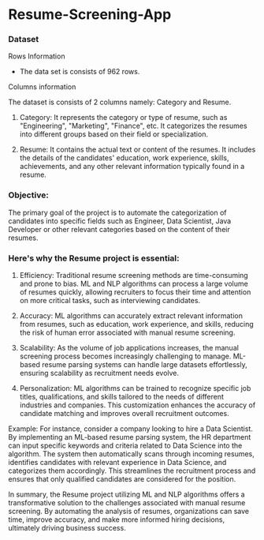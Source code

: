 # Resume-Screening-App

### Dataset

Rows Information

* The data set is consists of 962 rows.

Columns information

The dataset is consists of 2 columns namely: Category and Resume.

1. Category: It represents the category or type of resume, such as "Engineering", "Marketing", "Finance", etc. It categorizes the resumes into different groups based on their field or specialization.

2. Resume: It contains the actual text or content of the resumes. It includes the details of the candidates' education, work experience, skills, achievements, and any other relevant information typically found in a resume.

### Objective:

The primary goal of the project is to automate the categorization of candidates into specific fields such as Engineer, Data Scientist, Java Developer or other relevant categories based on the content of their resumes.

### Here's why the Resume project is essential:

1. Efficiency: Traditional resume screening methods are time-consuming and prone to bias. ML and NLP algorithms can process a large volume of resumes quickly, allowing recruiters to focus their time and attention on more critical tasks, such as interviewing candidates.

2. Accuracy: ML algorithms can accurately extract relevant information from resumes, such as education, work experience, and skills, reducing the risk of human error associated with manual resume screening.

3. Scalability: As the volume of job applications increases, the manual screening process becomes increasingly challenging to manage. ML-based resume parsing systems can handle large datasets effortlessly, ensuring scalability as recruitment needs evolve.

4. Personalization: ML algorithms can be trained to recognize specific job titles, qualifications, and skills tailored to the needs of different industries and companies. This customization enhances the accuracy of candidate matching and improves overall recruitment outcomes.

Example: For instance, consider a company looking to hire a Data Scientist. By implementing an ML-based resume parsing system, the HR department can input specific keywords and criteria related to Data Science into the algorithm. The system then automatically scans through incoming resumes, identifies candidates with relevant experience in Data Science, and categorizes them accordingly. This streamlines the recruitment process and ensures that only qualified candidates are considered for the position.

In summary, the Resume project utilizing ML and NLP algorithms offers a transformative solution to the challenges associated with manual resume screening. By automating the analysis of resumes, organizations can save time, improve accuracy, and make more informed hiring decisions, ultimately driving business success.
